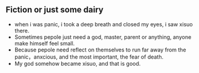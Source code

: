 ## Fiction or just some dairy
+ when i was panic, i took a deep breath and closed my eyes, i saw xisuo there.
+ Sometimes pepole just need a god, master, parent or anything, anyone make himself feel small.
+ Because pepole need reflect on themselves to run far away from the panic，anxcious, and the most important, the fear of death.
+ My god somehow became xisuo, and that is good.
